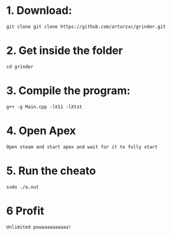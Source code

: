 # 1. Download:
```
git clone git clone https://github.com/arturzxc/grinder.git
```

# 2. Get inside the folder
```
cd grinder
```

# 3. Compile the program:
```
g++ -g Main.cpp -lX11 -lXtst
```

# 4. Open Apex
```
Open steam and start apex and wait for it to fully start
```

# 5. Run the cheato
```
sudo ./a.out
```

# 6 Profit
```
Unlimited powaaaaaaaaaa!
```
